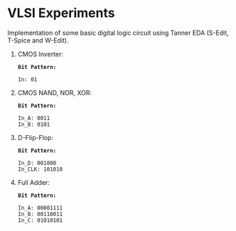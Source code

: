 # VLSI Experiments
Implementation of some basic digital logic circuit using Tanner EDA (S-Edit, T-Spice and W-Edit).

1. CMOS Inverter:

   **`Bit Pattern:`**

   ```
   In: 01
   ```

2. CMOS NAND, NOR, XOR:

   **`Bit Pattern:`**

   ```
   In_A: 0011
   In_B: 0101
   ```

3. D-Flip-Flop:

   **`Bit Pattern:`**

   ```
   In_D: 001000
   In_CLK: 101010
   ```

4. Full Adder:

   **`Bit Pattern:`**

   ```
   In_A: 00001111
   In_B: 00110011
   In_C: 01010101
   ```

